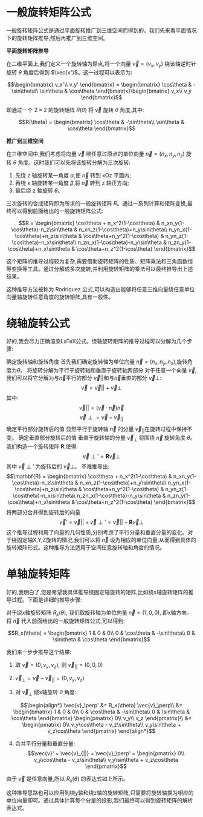 # 一般旋转矩阵公式
一般旋转矩阵公式是通过平面旋转推广到三维空间而得到的。我们先来看平面情况下的旋转矩阵推导,然后再推广到三维空间。

**平面旋转矩阵推导**

在二维平面上,我们定义一个旋转轴为原点,将一个向量 $\vec{v} = (v_x, v_y)$ 绕该轴逆时针旋转 $\theta$ 角度后得到 $\vec{v'}$。这一过程可以表示为:

$$\begin{bmatrix}
v_x'\\
v_y'
\end{bmatrix} = \begin{bmatrix}
\cos\theta & -\sin\theta\\
\sin\theta & \cos\theta
\end{bmatrix}\begin{bmatrix}
v_x\\
v_y
\end{bmatrix}$$

即通过一个 $2 \times 2$ 的旋转矩阵 $R(\theta)$ 将 $\vec{v}$ 旋转 $\theta$ 角度,其中:

$$R(\theta) = \begin{bmatrix}
\cos\theta & -\sin\theta\\
\sin\theta & \cos\theta
\end{bmatrix}$$

**推广到三维空间**

在三维空间中,我们考虑将向量 $\vec{v}$ 绕任意过原点的单位向量 $\vec{n} = (n_x, n_y, n_z)$ 旋转 $\theta$ 角度。这时我们可以先将该旋转分解为三次旋转:

1) 先绕 z 轴旋转某一角度 $\alpha$,使 $\vec{n}$ 转到 xOz 平面内;
2) 再绕 x 轴旋转某一角度 $\beta$,将 $\vec{n}$ 转到 z 轴正方向;
3) 最后绕 z 轴旋转 $\theta$。

三次旋转的合成矩阵即为所求的一般旋转矩阵 $R$。通过一系列计算和矩阵变换,最终可以得到前面给出的一般旋转矩阵公式:

$$R = \begin{bmatrix}
\cos\theta + n_x^2(1-\cos\theta) & n_xn_y(1-\cos\theta)-n_z\sin\theta & n_xn_z(1-\cos\theta)+n_y\sin\theta\\
n_yn_x(1-\cos\theta)+n_z\sin\theta & \cos\theta+n_y^2(1-\cos\theta) & n_yn_z(1-\cos\theta)-n_x\sin\theta\\
n_zn_x(1-\cos\theta)-n_y\sin\theta & n_zn_y(1-\cos\theta)+n_x\sin\theta & \cos\theta+n_z^2(1-\cos\theta)
\end{bmatrix}$$

这个矩阵的推导过程较为复杂,需要借助旋转矩阵的性质、矩阵乘法和三角函数恒等变换等工具。通过分解成多次旋转,并利用旋转矩阵的乘法可以最终推导出上述结果。

这种推导方法被称为 Rodriquez 公式,可以构造出能够将任意三维向量绕任意单位向量轴旋转任意角度的旋转矩阵,具有一般性。


# 绕轴旋转公式


好的,我会尽力正确渲染LaTeX公式。绕轴旋转矩阵的推导过程可以分解为几个步骤:

确定旋转轴和旋转角度 首先我们确定旋转轴为单位向量 $\vec{n}=(n_x, n_y, n_z)$,旋转角度为$\theta$。
将旋转分解为平行于旋转轴和垂直于旋转轴两部分 对于任意一个向量 $\vec{v}$,我们可以将它分解为与$\vec{n}$平行的部分 $\vec{v}{||}$和与$\vec{n}$垂直的部分 $\vec{v}\perp$: $$\vec{v} = \vec{v}{||} + \vec{v}\perp$$ 其中: $$\vec{v}{||} = (\vec{v} \cdot \vec{n})\vec{n}$$ $$\vec{v}\perp = \vec{v} - \vec{v}_{||}$$
确定平行部分旋转后的值 显然平行于旋转轴 $\vec{n}$ 的分量 $\vec{v}_{||}$在旋转过程中保持不变。
确定垂直部分旋转后的值 垂直于旋转轴的分量 $\vec{v}_\perp$ 将围绕 $\vec{n}$ 旋转角度 $\theta$。我们构造一个旋转矩阵 $\mathbf{R}$,使得: $$\vec{v}\perp' = \mathbf{R}\vec{v}\perp$$ 其中 $\vec{v}\perp'$ 为旋转后的 $\vec{v}\perp$。 不难推导出: $$\mathbf{R} = \begin{bmatrix} \cos\theta + n_x^2(1-\cos\theta) & n_xn_y(1-\cos\theta)-n_z\sin\theta & n_xn_z(1-\cos\theta)+n_y\sin\theta\ n_yn_x(1-\cos\theta)+n_z\sin\theta & \cos\theta+n_y^2(1-\cos\theta) & n_yn_z(1-\cos\theta)-n_x\sin\theta\ n_zn_x(1-\cos\theta)-n_y\sin\theta & n_zn_y(1-\cos\theta)+n_x\sin\theta & \cos\theta+n_z^2(1-\cos\theta) \end{bmatrix}$$
将两部分合并得到旋转后的向量 $$\vec{v}' = \vec{v}{||} + \vec{v}\perp' = \vec{v}{||} + \mathbf{R}\vec{v}\perp$$
这个推导过程利用了向量的几何性质,分别考虑了平行分量和垂直分量的变化。对于绕固定轴X,Y,Z旋转的情况,我们可以将 $\vec{n}$ 设为相应的单位向量,从而得到具体的旋转矩阵形式。这种推导方法适用于空间任意旋转轴和角度的情况。

# 单轴旋转矩阵

好的,我明白了,您是希望我具体推导绕固定轴旋转的矩阵,比如绕x轴旋转矩阵的推导过程。下面是详细的推导步骤:

对于绕x轴旋转矩阵 $R_x(\theta)$, 我们取旋转轴为单位向量 $\vec{n} = (1, 0, 0)$, 即x轴方向。将 $\vec{n}$ 代入前面给出的一般旋转矩阵公式,可以得到:

$$R_x(\theta) = \begin{bmatrix}
1 & 0 & 0\\
0 & \cos\theta & -\sin\theta\\
0 & \sin\theta & \cos\theta
\end{bmatrix}$$

我们来一步步推导这个结果:

1) 取 $\vec{v} = (0, v_y, v_z)$, 则 $\vec{v}_{||} = (0, 0, 0)$

2) $\vec{v}_\perp = \vec{v} - \vec{v}_{||} = (0, v_y, v_z)$

3) 对 $\vec{v}_\perp$ 绕x轴旋转 $\theta$ 角度:

$$\begin{align*}
\vec{v}_\perp' &= R_x(\theta) \vec{v}_\perp\\
&= \begin{bmatrix}
1 & 0 & 0\\
0 & \cos\theta & -\sin\theta\\
0 & \sin\theta & \cos\theta
\end{bmatrix} \begin{pmatrix}
0\\
v_y\\
v_z
\end{pmatrix}\\
&= \begin{pmatrix}
0\\
v_y\cos\theta - v_z\sin\theta\\
v_y\sin\theta + v_z\cos\theta
\end{pmatrix}
\end{align*}$$

4) 合并平行分量和垂直分量:
$$\vec{v}' = \vec{v}_{||} + \vec{v}_\perp' = \begin{pmatrix}
0\\
v_y\cos\theta - v_z\sin\theta\\
v_y\sin\theta + v_z\cos\theta
\end{pmatrix}$$

由于 $\vec{v}$ 是任意向量,所以 $R_x(\theta)$ 的表达式如上所示。

这种推导思路也可以应用到绕y轴和绕z轴的旋转矩阵,只需要将旋转轴换为相应的单位向量即可。通过具体计算每个分量的投影,我们最终可以得到旋转矩阵的解析表达式。